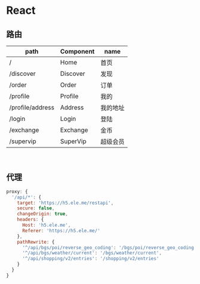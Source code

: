 # React

## 路由
  path              | Component | name
|-------------------|-----------|------|
  /                 | Home      | 首页
  /discover         | Discover  | 发现
  /order            | Order     | 订单
  /profile          | Profile   | 我的
  /profile/address  | Address   | 我的地址
  /login            | Login     | 登陆
  /exchange         | Exchange  | 金币
  /supervip         | SuperVip  | 超级会员

&nbsp;

## 代理

```javascript
proxy: {
  '/api/*': {
    target: 'https://h5.ele.me/restapi',
    secure: false,
    changeOrigin: true,
    headers: {
      Host: 'h5.ele.me',
      Referer: 'https://h5.ele.me/'
    },
    pathRewrite: {
      '^/api/bgs/poi/reverse_geo_coding': '/bgs/poi/reverse_geo_coding',
      '^/api/bgs/weather/current': '/bgs/weather/current',
      '^/api/shopping/v2/entries': '/shopping/v2/entries'
    }
  }
}
```
